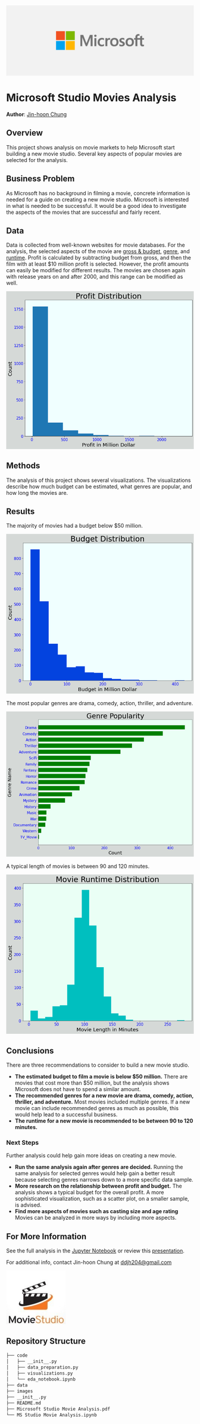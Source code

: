 ![microsoft logo](./images/ms_logo.jpg)

# Microsoft Studio Movies Analysis

**Author**: [Jin-hoon Chung](mailto:ddjh204@gmail.com)

## Overview

This project shows analysis on movie markets to help Microsoft start building a new movie studio. Several key aspects of popular movies are selected for the analysis.

## Business Problem

As Microsoft has no background in filming a movie, concrete information is needed for a guide on creating a new movie studio. Microsoft is interested in what is needed to be successful. It would be a good idea to investigate the aspects of the movies that are successful and fairly recent.

## Data

Data is collected from well-known websites for movie databases. For the analysis, the selected aspects of the movie are [gross & budget](https://www.the-numbers.com/), [genre](https://www.themoviedb.org/), and [runtime](https://www.imdb.com/). Profit is calculated by subtracting budget from gross, and then the film with at least $10 million profit is selected. However, the profit amounts can easily be modified for different results. The movies are chosen again with release years on and after 2000, and this range can be modified as well.

![profit](./images/profit_dist.png)

## Methods

The analysis of this project shows several visualizations. The visualizations describe how much budget can be estimated, what genres are popular, and how long the movies are.

## Results

The majority of movies had a budget below $50 million.

![movie budget](./images/budget_dist.png)

The most popular genres are drama, comedy, action, thriller, and adventure.

![genre](./images/genre_popularity.png)

A typical length of movies is between 90 and 120 minutes.

![runtime](./images/movie_runtime_dist.png)

## Conclusions

There are three recommendations to consider to build a new movie studio.

- **The estimated budget to film a movie is below $50 million.** There are movies that cost more than $50 million, but the analysis shows Microsoft does not have to spend a similar amount. 
- **The recommended genres for a new movie are drama, comedy, action, thriller, and adventure.** Most movies included multiple genres. If a new movie can include recommended genres as much as possible, this would help lead to a successful business.
- **The runtime for a new movie is recommended to be between 90 to 120 minutes.**

### Next Steps

Further analysis could help gain more ideas on creating a new movie.

- **Run the same analysis again after genres are decided.** Running the same analysis for selected genres would help gain a better result because selecting genres narrows down to a more specific data sample.
- **More research on the relationship between profit and budget.** The analysis shows a typical budget for the overall profit. A more sophisticated visualization, such as a scatter plot, on a smaller sample, is advised.
- **Find more aspects of movies such as casting size and age rating** Movies can be analyzed in more ways by including more aspects.

## For More Information

See the full analysis in the [Jupyter Notebook](./MS_Studio_Movie_Analysis.ipynb) or review this [presentation](./Microsoft_Studio_Movie_Analysis.pdf).

For additional info, contact Jin-hoon Chung at [ddjh204@gmail.com](mailto:ddjh204@gmail.com)

![logo](./images/ms_ms.jpg)

## Repository Structure

```
├── code
│   ├── __init__.py
│   ├── data_preparation.py
│   ├── visualizations.py
│   └── eda_notebook.ipynb
├── data
├── images
├── __init__.py
├── README.md
├── Microsoft Studio Movie Analysis.pdf
└── MS Studio Movie Analysis.ipynb
```